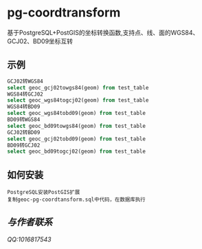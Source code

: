 # pg-coordtransform
基于PostgreSQL+PostGIS的坐标转换函数,支持点、线、面的WGS84、GCJ02、BD09坐标互转

## 示例
```sql
GCJ02转WGS84
select geoc_gcj02towgs84(geom) from test_table
WGS84转GCJ02
select geoc_wgs84togcj02(geom) from test_table
WGS84转BD09
select geoc_wgs84tobd09(geom) from test_table
BD09转WGS84
select geoc_bd09towgs84(geom) from test_table
GCJ02转BD09
select geoc_gcj02tobd09(geom) from test_table
BD09转GCJ02
select geoc_bd09togcj02(geom) from test_table
```

## 如何安装
```
PostgreSQL安装PostGIS扩展
复制geoc-pg-coordtansform.sql中代码，在数据库执行

```

## *与作者联系*
*QQ:1016817543*


